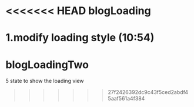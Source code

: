<<<<<<< HEAD
blogLoading
===========
1.modify loading style (10:54)
=======
blogLoadingTwo
==============
5 state to show the loading view
>>>>>>> 27f2426392dc9c43f5ced2abdf45aaf561a4f384
